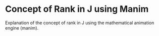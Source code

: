 # Concept of Rank in J using Manim
Explanation of the concept of rank in J using the mathematical animation engine (manim).
